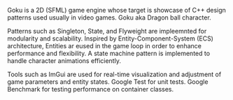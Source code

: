 Goku is a 2D (SFML) game engine whose target is showcase of C++ design patterns used usually in video games.
Goku aka Dragon ball character.


Patterns such as Singleton, State, and Flyweight are impleemnted for modularity and scalability.
Inspired by Entity-Component-System (ECS) architecture, Entities ar eused in the game loop in order to enhance performance and flexibility.
A state machine pattern is implemented to handle character animations efficiently.

Tools such as ImGui are used for real-time visualization and adjustment of game parameters and entity states.
Google Test for unit tests.
Google Benchmark for testing performance on container classes.
